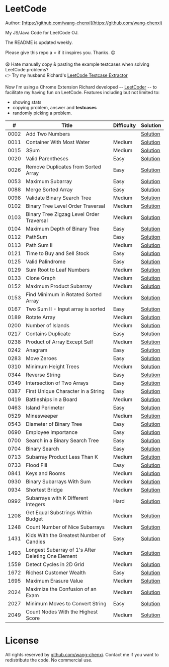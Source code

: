 # LeetCode

Author: [https://github.com/wang-chenxi](https://github.com/wang-chenxi)

My JS/Java Code for LeetCode OJ.

The README is updated weekly. 

Please give this repo a :star: if it inspires you. Thanks. :blush:

😩 Hate manually copy & pasting the example testcases when solving LeetCode problems?  
👉 Try my husband Richard's [LeetCode Testcase Extractor](https://liuzhenglai.com/post/5e6f2551e9a0d01760b274d8)

Now I'm using a Chrome Extension Richard developed -- [LeetCoder](https://chrome.google.com/webstore/detail/gkmoalkjclphfhgnhdlilebaolpdkgpf) -- to facilitate my having fun on LeetCode. Features including but not limited to:
* showing stats
* copying problem, answer and **testcases**
* randomly picking a problem.

\# | Title | Difficulty | Solution
---|---|---|---
0002 | Add Two Numbers |  | [Solution](leetcode/0002.%20Add%20Two%20Numbers)
0011 | Container With Most Water | Medium | [Solution](leetcode/0011.%20Container%20With%20Most%20Water)
0015 | 3Sum | Medium | [Solution](leetcode/0015.%203Sum)
0020 | Valid Parentheses | Easy | [Solution](leetcode/0020.%20Valid%20Parentheses)
0026 | Remove Duplicates from Sorted Array | Easy | [Solution](leetcode/0026.%20Remove%20Duplicates%20from%20Sorted%20Array)
0053 | Maximum Subarray | Easy | [Solution](leetcode/0053.%20Maximum%20Subarray)
0088 | Merge Sorted Array | Easy | [Solution](leetcode/0088.%20Merge%20Sorted%20Array)
0098 | Validate Binary Search Tree | Medium | [Solution](leetcode/0098.%20Validate%20Binary%20Search%20Tree)
0102 | Binary Tree Level Order Traversal | Medium | [Solution](leetcode/0102.%20Binary%20Tree%20Level%20Order%20Traversal)
0103 | Binary Tree Zigzag Level Order Traversal | Medium | [Solution](leetcode/0103.%20Binary%20Tree%20Zigzag%20Level%20Order%20Traversal)
0104 | Maximum Depth of Binary Tree | Easy | [Solution](leetcode/0104.%20Maximum%20Depth%20of%20Binary%20Tree)
0112 | PathSum | Easy | [Solution](leetcode/0112.%20PathSum)
0113 | Path Sum II | Medium | [Solution](leetcode/0113.%20Path%20Sum%20II)
0121 | Time to Buy and Sell Stock | Easy | [Solution](leetcode/0121.Best%20Time%20to%20Buy%20and%20Sell%20Stock)
0125 | Valid Palindrome | Easy | [Solution](leetcode/0125.%20Valid%20Palindrome)
0129 | Sum Root to Leaf Numbers | Medium | [Solution](leetcode/0129.%20Sum%20Root%20to%20Leaf%20Numbers)
0133 | Clone Graph | Medium | [Solution](leetcode/0133.%20Clone%20Graph)
0152 | Maximum Product Subarray | Medium | [Solution](leetcode/0152.%20Maximum%20Product%20Subarray)
0153 | Find Minimum in Rotated Sorted Array | Medium | [Solution](leetcode/0153.%20Find%20Minimum%20in%20Rotated%20Sorted%20Array)
0167 | Two Sum II - Input array is sorted | Easy | [Solution](leetcode/0167.%20Two%20Sum%20II%20-%20Input%20array%20is%20sorted)
0189 | Rotate Array | Medium | [Solution](leetcode/0189.%20Rotate%20Array)
0200 | Number of Islands | Medium | [Solution](leetcode/0200.%20Number%20of%20Islands)
0217 | Contains Duplicate | Easy | [Solution](leetcode/0217.%20Contains%20Duplicate)
0238 | Product of Array Except Self | Medium | [Solution](leetcode/0238.%20Product%20of%20Array%20Except%20Self)
0242 | Anagram | Easy | [Solution](leetcode/0242.Valid%20Anagram)
0283 | Move Zeroes | Easy | [Solution](leetcode/0283.%20Move%20Zeroes)
0310 | Minimum Height Trees | Medium | [Solution](leetcode/0310.%20Minimum%20Height%20Trees)
0344 | Reverse String | Easy | [Solution](leetcode/0344.%20Reverse%20String)
0349 | Intersection of Two Arrays | Easy | [Solution](leetcode/0349.%20Intersection%20of%20Two%20Arrays)
0387 | First Unique Character in a String | Easy | [Solution](leetcode/0387.%20First%20Unique%20Character%20in%20a%20String)
0419 | Battleships in a Board | Medium | [Solution](leetcode/0419.%20Battleships%20in%20a%20Board)
0463 | Island Perimeter | Easy | [Solution](leetcode/0463.%20Island%20Perimeter)
0529 | Minesweeper | Medium | [Solution](leetcode/0529.%20Minesweeper)
0543 | Diameter of Binary Tree | Easy | [Solution](leetcode/0543.%20Diameter%20of%20Binary%20Tree)
0690 | Employee Importance | Easy | [Solution](leetcode/0690.%20Employee%20Importance)
0700 | Search in a Binary Search Tree | Easy | [Solution](leetcode/0700.%20Search%20in%20a%20Binary%20Search%20Tree)
0704 | Binary Search | Easy | [Solution](leetcode/0704.%20Binary%20Search)
0713 | Subarray Product Less Than K | Medium | [Solution](leetcode/0713.%20Subarray%20Product%20Less%20Than%20K)
0733 | Flood Fill | Easy | [Solution](leetcode/0733.%20Flood%20Fill)
0841 | Keys and Rooms | Medium | [Solution](leetcode/0841.%20Keys%20and%20Rooms)
0930 | Binary Subarrays With Sum | Medium | [Solution](leetcode/0930.%20Binary%20Subarrays%20With%20Sum)
0934 | Shortest Bridge | Medium | [Solution](leetcode/0934.%20Shortest%20Bridge)
0992 | Subarrays with K Different Integers | Hard | [Solution](leetcode/0992.%20Subarrays%20with%20K%20Different%20Integers)
1208 | Get Equal Substrings Within Budget | Medium | [Solution](leetcode/1208.%20Get%20Equal%20Substrings%20Within%20Budget)
1248 | Count Number of Nice Subarrays | Medium | [Solution](leetcode/1248.%20Count%20Number%20of%20Nice%20Subarrays)
1431 | Kids With the Greatest Number of Candies | Easy | [Solution](leetcode/1431.%20Kids%20With%20the%20Greatest%20Number%20of%20Candies)
1493 | Longest Subarray of 1's After Deleting One Element | Medium | [Solution](leetcode/1493.%20Longest%20Subarray%20of%201%27s%20After%20Deleting%20One%20Element)
1559 | Detect Cycles in 2D Grid | Medium | [Solution](leetcode/1559.%20Detect%20Cycles%20in%202D%20Grid)
1672 | Richest Customer Wealth | Easy | [Solution](leetcode/1672.%20Richest%20Customer%20Wealth)
1695 | Maximum Erasure Value | Medium | [Solution](leetcode/1695.%20Maximum%20Erasure%20Value)
2024 | Maximize the Confusion of an Exam | Medium | [Solution](leetcode/2024.%20Maximize%20the%20Confusion%20of%20an%20Exam)
2027 | Minimum Moves to Convert String | Easy | [Solution](leetcode/2027.%20Minimum%20Moves%20to%20Convert%20String)
2049 | Count Nodes With the Highest Score | Medium | [Solution](leetcode/2049.%20Count%20Nodes%20With%20the%20Highest%20Score)

# License

All rights reserved by [github.com/wang-chenxi](https://github.com/wang-chenxi). Contact me if you want to redistribute the code. No commercial use.
